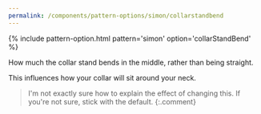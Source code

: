 ```yaml
---
permalink: /components/pattern-options/simon/collarstandbend
---
```

{% include pattern-option.html pattern='simon' option='collarStandBend' %}

How much the collar stand bends in the middle, rather than being straight.

This influences how your collar will sit around your neck.

> I'm not exactly sure how to explain the effect of changing this. If you're not sure, stick with the default.
{:.comment}
